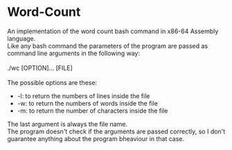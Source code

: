 # Word-Count
An implementation of the word count bash command in x86-64 Assembly language.<br>
Like any bash command the parameters of the program are passed as command line arguments in the following way:<br><br>
./wc [OPTION]... [FILE]<br><br>
The possible options are these:
- -l: to return the numbers of lines inside the file
- -w: to return the numbers of words inside the file
- -m: to return the number of characters inside the file

The last argument is always the file name.<br>
The program doesn't check if the arguments are passed correctly, so I don't guarantee anything about the program bheaviour in that case.
